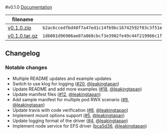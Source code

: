 #v0.1.0
[Documentation](https://github.com/kubernetes-sigs/aws-efs-csi-driver/blob/v0.1.0/docs/README.md)

filename  | sha512 hash
--------- | ------------
[v0.1.0.zip](https://github.com/kubernetes-sigs/aws-efs-csi-driver/archive/v0.1.0.zip) | `b2ac6ccedfbd40f7a47ed1c14fb9bc16742592f03c3f51e26ef5f72ed2f97718cae32dca998304f5773c3b0d3df100942817d55bbb09cbd2226a51000cfc1505`
[v0.1.0.tar.gz](https://github.com/kubernetes-sigs/aws-efs-csi-driver/archive/v0.1.0.tar.gz) | `1db081d96906ae07a868cbcf3e3902fe49c44f219966c1f5ba5a8beabd9311e42cae57ff1884edf63b936afce128b113ed94d85afc2e2955dedb81ece99f72dc`

## Changelog

### Notable changes
* Multiple README updates and example updates
* Switch to use klog for logging ([#20](https://github.com/kubernetes-sigs/aws-efs-csi-driver/pull/20), [@leakingtapan](https://github.com/leakingtapan/))
* Update README and add more examples ([#18](https://github.com/kubernetes-sigs/aws-efs-csi-driver/pull/18), [@leakingtapan](https://github.com/leakingtapan/))
* Update manifest files ([#12](https://github.com/kubernetes-sigs/aws-efs-csi-driver/pull/12), [@leakingtapan](https://github.com/leakingtapan/))
* Add sample manifest for multiple pod RWX scenario ([#9](https://github.com/kubernetes-sigs/aws-efs-csi-driver/pull/9), [@leakingtapan](https://github.com/leakingtapan/))
* Update travis with code verification ([#8](https://github.com/kubernetes-sigs/aws-efs-csi-driver/pull/8), [@leakingtapan](https://github.com/leakingtapan/))
* Implement mount options support ([#5](https://github.com/kubernetes-sigs/aws-efs-csi-driver/pull/5), [@leakingtapan](https://github.com/leakingtapan/))
* Update logging format of the driver ([#4](https://github.com/kubernetes-sigs/aws-efs-csi-driver/pull/4), [@leakingtapan](https://github.com/leakingtapan/))
* Implement node service for EFS driver  ([bca5d36](https://github.com/kubernetes-sigs/aws-efs-csi-driver/commit/bca5d36), [@leakingtapan](https://github.com/leakingtapan/))
